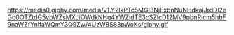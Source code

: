 https://media0.giphy.com/media/v1.Y2lkPTc5MGI3NjExbnNuNHdkajJrdDl2eGo0OTZtdG5ybWZsMXJiOWdkNHg4YWZidTE3cSZlcD12MV9pbnRlcm5hbF9naWZfYnlfaWQmY3Q9Zw/4UzW8S83pWoKs/giphy.gif
